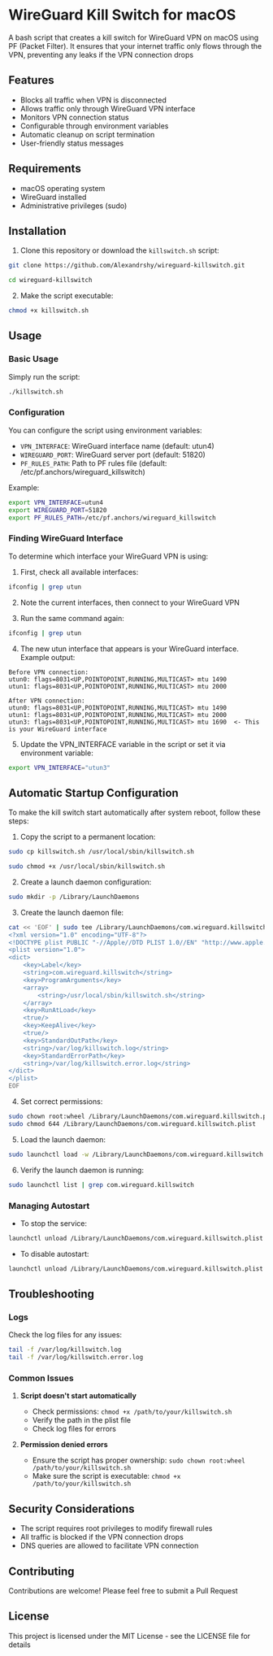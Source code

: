 # WireGuard Kill Switch for macOS

A bash script that creates a kill switch for WireGuard VPN on macOS using PF (Packet Filter). It ensures that your internet traffic only flows through the VPN, preventing any leaks if the VPN connection drops

## Features

- Blocks all traffic when VPN is disconnected
- Allows traffic only through WireGuard VPN interface
- Monitors VPN connection status
- Configurable through environment variables
- Automatic cleanup on script termination
- User-friendly status messages

## Requirements

- macOS operating system
- WireGuard installed
- Administrative privileges (sudo)

## Installation

1. Clone this repository or download the `killswitch.sh` script:

```bash
git clone https://github.com/Alexandrshy/wireguard-killswitch.git

cd wireguard-killswitch
```

2. Make the script executable:
```bash
chmod +x killswitch.sh
```

## Usage

### Basic Usage

Simply run the script:

```bash
./killswitch.sh
```

### Configuration

You can configure the script using environment variables:

- `VPN_INTERFACE`: WireGuard interface name (default: utun4)
- `WIREGUARD_PORT`: WireGuard server port (default: 51820)
- `PF_RULES_PATH`: Path to PF rules file (default: /etc/pf.anchors/wireguard_killswitch)

Example:

```bash
export VPN_INTERFACE=utun4
export WIREGUARD_PORT=51820
export PF_RULES_PATH=/etc/pf.anchors/wireguard_killswitch
```

### Finding WireGuard Interface

To determine which interface your WireGuard VPN is using:

1. First, check all available interfaces:

```bash
ifconfig | grep utun
```

2. Note the current interfaces, then connect to your WireGuard VPN

3. Run the same command again:

```bash
ifconfig | grep utun
```

4. The new utun interface that appears is your WireGuard interface. Example output:
```
Before VPN connection:
utun0: flags=8031<UP,POINTOPOINT,RUNNING,MULTICAST> mtu 1490
utun1: flags=8031<UP,POINTOPOINT,RUNNING,MULTICAST> mtu 2000

After VPN connection:
utun0: flags=8031<UP,POINTOPOINT,RUNNING,MULTICAST> mtu 1490
utun1: flags=8031<UP,POINTOPOINT,RUNNING,MULTICAST> mtu 2000
utun3: flags=8031<UP,POINTOPOINT,RUNNING,MULTICAST> mtu 1690  <- This is your WireGuard interface
```

5. Update the VPN_INTERFACE variable in the script or set it via environment variable:

```bash
export VPN_INTERFACE="utun3"
```

## Automatic Startup Configuration

To make the kill switch start automatically after system reboot, follow these steps:

1. Copy the script to a permanent location:

```bash
sudo cp killswitch.sh /usr/local/sbin/killswitch.sh

sudo chmod +x /usr/local/sbin/killswitch.sh
```

2. Create a launch daemon configuration:

```bash
sudo mkdir -p /Library/LaunchDaemons
```

3. Create the launch daemon file:

```bash
cat << 'EOF' | sudo tee /Library/LaunchDaemons/com.wireguard.killswitch.plist
<?xml version="1.0" encoding="UTF-8"?>
<!DOCTYPE plist PUBLIC "-//Apple//DTD PLIST 1.0//EN" "http://www.apple.com/DTDs/PropertyList-1.0.dtd">
<plist version="1.0">
<dict>
    <key>Label</key>
    <string>com.wireguard.killswitch</string>
    <key>ProgramArguments</key>
    <array>
        <string>/usr/local/sbin/killswitch.sh</string>
    </array>
    <key>RunAtLoad</key>
    <true/>
    <key>KeepAlive</key>
    <true/>
    <key>StandardOutPath</key>
    <string>/var/log/killswitch.log</string>
    <key>StandardErrorPath</key>
    <string>/var/log/killswitch.error.log</string>
</dict>
</plist>
EOF
```

4. Set correct permissions:

```bash
sudo chown root:wheel /Library/LaunchDaemons/com.wireguard.killswitch.plist
sudo chmod 644 /Library/LaunchDaemons/com.wireguard.killswitch.plist
```

5. Load the launch daemon:

```bash
sudo launchctl load -w /Library/LaunchDaemons/com.wireguard.killswitch.plist
```

6. Verify the launch daemon is running:

```bash
sudo launchctl list | grep com.wireguard.killswitch
```

### Managing Autostart

- To stop the service:

```bash
launchctl unload /Library/LaunchDaemons/com.wireguard.killswitch.plist
```

- To disable autostart:

```bash
launchctl unload /Library/LaunchDaemons/com.wireguard.killswitch.plist
```

## Troubleshooting

### Logs
Check the log files for any issues:

```bash
tail -f /var/log/killswitch.log
tail -f /var/log/killswitch.error.log
```

### Common Issues

1. **Script doesn't start automatically**
   - Check permissions: `chmod +x /path/to/your/killswitch.sh`
   - Verify the path in the plist file
   - Check log files for errors

2. **Permission denied errors**
   - Ensure the script has proper ownership: `sudo chown root:wheel /path/to/your/killswitch.sh`
   - Make sure the script is executable: `chmod +x /path/to/your/killswitch.sh`

## Security Considerations

- The script requires root privileges to modify firewall rules
- All traffic is blocked if the VPN connection drops
- DNS queries are allowed to facilitate VPN connection

## Contributing

Contributions are welcome! Please feel free to submit a Pull Request

## License

This project is licensed under the MIT License - see the LICENSE file for details
